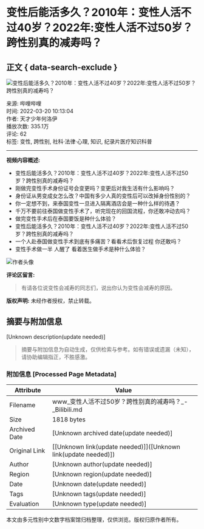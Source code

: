 # 变性后能活多久？2010年：变性人活不过40岁？2022年:变性人活不过50岁？跨性别真的减寿吗？

## 正文 { data-search-exclude }


![变性后能活多久？2010年：变性人活不过40岁？2022年:变性人活不过50岁？跨性别真的减寿吗？](//i0.hdslb.com/bfs/archive/1fb77beb32cd77892ac9507ba608bbb33dd8f73a.jpg@518w_290h_1c_!web-video-share-cover.webp)

来源: 哔哩哔哩  
时间: 2022-03-20 10:13:04  
作者: 天才少年何洛伊  
播放次数: 335.1万  
评论: 62  
标签: 变性, 跨性别, 社科·法律·心理, 知识, 纪录片医疗知识科普

---

**视频内容概述:**

- 变性后能活多久？2010年：变性人活不过40岁？2022年:变性人活不过50岁？跨性别真的减寿吗？
- 刚做完变性手术身份证号会变更吗？变更后对我生活有什么影响吗？
- 身份证从男变成女怎么改？中国有多少人真的变性后可以改掉身份性别的？
- 你一定想不到，来泰国变性一旦进入隔离酒店会是一种什么样的待遇？
- 千万不要前往泰国做变性手术了，听完现在的回国流程，你还敢冲动去吗？
- 做完变性手术后在泰国要饭是种什么体验？
- 变性后能活多久？2010年：变性人活不过40岁？2022年:变性人活不过50岁？跨性别真的减寿吗？
- 一个人赴泰国做变性手术到底有多痛苦？看看术后恢复过程 你还敢吗？
- 变性手术做一半 人醒了 看着医生做手术是种什么体验？

![作者头像](//i1.hdslb.com/bfs/face/79977fb1288040a38791ce683b3780b9e1242d00.jpg@96w.webp)

**评论区留言:**
> 有请各位说变性会减寿的同志们，说出你认为变性会减寿的原因。

**版权声明:** 
未经作者授权，禁止转载。
<!-- tcd_original_link https://www.bilibili.com/video/BV11i4y1r7Nr/ -->


## 摘要与附加信息

<!-- tcd_abstract -->
[Unknown description(update needed)]
<!-- tcd_abstract_end -->

> 摘要与附加信息为自动生成，仅供检索与参考。如有错误或遗漏（未知），请协助编辑指正，不胜感激。

### 附加信息 [Processed Page Metadata]

| Attribute       | Value                                  |
|-----------------|----------------------------------------|
| Filename        | www_变性人活不过50岁？跨性别真的减寿吗？_-_Bilibili.md                             |
| Size            | 1818 bytes                           |
| Archived Date   | [Unknown archived date(update needed)]                             |
| Original Link   | [[Unknown link(update needed)]]([Unknown link(update needed)])                       |
| Author          | [Unknown author(update needed)]                               |
| Region          | [Unknown region(update needed)]                               |
| Date            | [Unknown date(update needed)]                                 |
| Tags            | [Unknown tags(update needed)]                                 |
| Evaluation            | [Unknown type(update needed)]                                 |
<!-- tcd_table_end -->

本文由多元性别中文数字档案馆归档整理，仅供浏览。版权归原作者所有。
